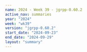 ```yaml
---
name: 2024 - Week 39 - jgrpp-0.60.2
active_nav: summaries
year: "2024"
week: "wk39"
version: "jgrpp-0.60.2"
start_date: "2024-09-23"
end_date: "2024-09-29"
layout: "summary"
---
```

